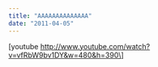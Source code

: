 ```yaml
---
title: "AAAAAAAAAAAAAA"
date: "2011-04-05"
---
```


\[youtube http://www.youtube.com/watch?v=vfRbW9bv1DY&w=480&h=390\]
